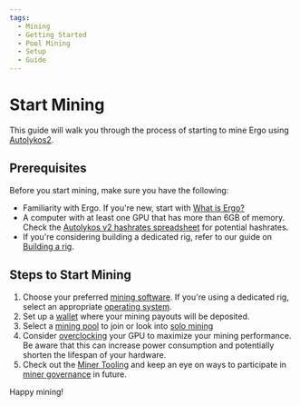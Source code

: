 ```yaml
---
tags:
  - Mining
  - Getting Started
  - Pool Mining
  - Setup
  - Guide
---
```


# Start Mining

This guide will walk you through the process of starting to mine Ergo using [Autolykos2](autolykos.md).

## Prerequisites

Before you start mining, make sure you have the following:

- Familiarity with Ergo. If you're new, start with [What is Ergo?](why.md)
- A computer with at least one GPU that has more than 6GB of memory. Check the [Autolykos v2 hashrates spreadsheet](https://docs.google.com/spreadsheets/d/1NsuoDB27EwCo_BlSjCP3GMLfTSJRPIWIBsL-wPTllUg) for potential hashrates.
- If you're considering building a dedicated rig, refer to our guide on [Building a rig](rig.md).

## Steps to Start Mining

1. Choose your preferred [mining software](software.md). If you're using a dedicated rig, select an appropriate [operating system](os.md).
2. Set up a [wallet](../../wallets-overview.md) where your mining payouts will be deposited.
3. Select a [mining pool](pools.md) to join or look into [solo mining](solo.md)
4. Consider [overclocking](overclocking.md) your GPU to maximize your mining performance. Be aware that this can increase power consumption and potentially shorten the lifespan of your hardware.
5. Check out the [Miner Tooling](miner-tooling.md) and keep an eye on ways to participate in [miner governance](governance.md) in future.

Happy mining!

